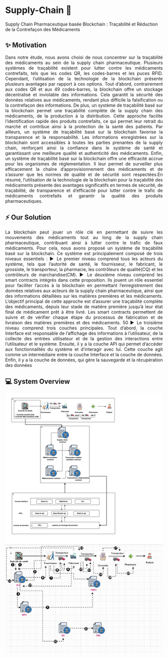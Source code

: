 # Supply-Chain :pill:

Supply Chain Pharmaceutique basée Blockchain :
Traçabilité et Réduction de la Contrefaçon des
Médicaments

## ✨ Motivation
<p align="justify">
Dans notre étude, nous avons choisi de nous concentrer sur la traçabilité des médicaments
au sein de la supply chain pharmaceutique. Plusieurs systèmes de traçabilité existent pour
lutter contre les médicaments contrefaits, tels que les codes QR, les codes-barres et les
puces RFID. Cependant, l’utilisation de la technologie de la blockchain présente plusieurs
avantages par rapport à ces options. Tout d’abord, contrairement aux codes QR et aux
49
codes-barres, la blockchain offre un stockage décentralisé et inviolable des informations.
Cela garantit la sécurité des données relatives aux médicaments, rendant plus difficile la
falsification ou la contrefaçon des informations. De plus, un système de traçabilité basé
sur la blockchain permet une traçabilité complète de la supply chain des médicaments, de
la production à la distribution. Cette approche facilite l’identification rapide des produits
contrefaits, ce qui permet leur retrait du marché et contribue ainsi à la protection de la
santé des patients. Par ailleurs, un système de traçabilité basé sur la blockchain favorise
la transparence et la responsabilité. Les informations enregistrées sur la blockchain sont
accessibles à toutes les parties prenantes de la supply chain, renforçant ainsi la confiance
dans le système de santé et garantissant une meilleure qualité et authenticité des médicaments.
Enfin, un système de traçabilité basé sur la blockchain offre une efficacité accrue pour
les organismes de réglementation. Il leur permet de surveiller plus efficacement la chaîne
d’approvisionnement des médicaments et de s’assurer que les normes de qualité et de
sécurité sont respectées.En résumé, l’utilisation de la technologie de la blockchain pour
la traçabilité des médicaments présente des avantages significatifs en termes de sécurité,
de traçabilité, de transparence et d’efficacité pour lutter contre le trafic de médicaments
contrefaits et garantir la qualité des produits pharmaceutiques. 
</p>

## ⚡ Our Solution
<p align="justify">
La blockchain peut jouer un rôle clé en permettant de suivre les mouvements des médicaments tout au long de la supply chain pharmaceutique, contribuant ainsi à lutter contre le
trafic de faux médicaments. Pour cela, nous avons proposé un système de traçabilité basé
sur la blockchain. Ce système est principalement composé de trois niveaux essentiels :
▶ Le premier niveau comprend tous les acteurs du système, tels que l’autorité de santé,
le fournisseur, le fabricant, le grossiste, le transporteur, la pharmacie, les contrôleurs
de qualité(CQ) et les contrôleurs de marchandise(CM).
▶ Le deuxième niveau comprend les smart contracts intégrés dans cette proposition.
Ils jouent un rôle essentiel pour faciliter l’accès à la blockchain en permettant l’enregistrement des données relatives aux acteurs de la supply chain pharmaceutique,
ainsi que des informations détaillées sur les matières premières et les médicaments.
L’objectif principal de cette approche est d’assurer une traçabilité complète des médicaments, depuis leur stade de matière première jusqu’à leur état final de médicament
prêt à être livré. Les smart contracts permettent de suivre et de vérifier chaque étape
du processus de fabrication et de livraison des matières premières et des médicaments.
50
▶ Le troisième niveau comprend trois couches principales. Tout d’abord, la couche
Interface est responsable de l’affichage des informations à l’utilisateur, de la collecte
des entrées utilisateur et de la gestion des interactions entre l’utilisateur et le système.
Ensuite, il y a la couche API qui permet d’accéder aux fonctionnalités du système
et d’interagir avec lui. Cette couche agit comme un intermédiaire entre la couche
Interface et la couche de données. Enfin, il y a la couche de données, qui gère la
sauvegarde et la récupération des données 
</p>

## 💻 System Overview
<img src="assets/AVF1.png"/>
<img src="assets/WFF.JPG"/>